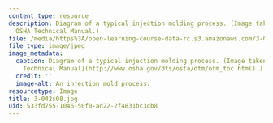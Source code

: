 ```yaml
---
content_type: resource
description: Diagram of a typical injection molding process. (Image taken from the
  OSHA Technical Manual.)
file: /media/https%3A/open-learning-course-data-rc.s3.amazonaws.com/3-042-materials-project-laboratory-spring-2008/533fd755104650f0ad222f4831bc3cb8_3-042s08.jpg
file_type: image/jpeg
image_metadata:
  caption: Diagram of a typical injection molding process. (Image taken from the [OSHA
    Technical Manual](http://www.osha.gov/dts/osta/otm/otm_toc.html).)
  credit: ''
  image-alt: An injection mold process.
resourcetype: Image
title: 3-042s08.jpg
uid: 533fd755-1046-50f0-ad22-2f4831bc3cb8
---
```

